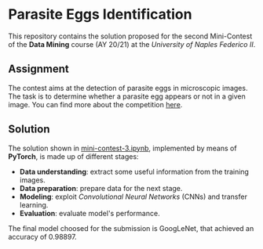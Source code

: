 # Parasite Eggs Identification
This repository contains the solution proposed for the second Mini-Contest of the **Data Mining** course (AY 20/21) at the *University of Naples Federico II*.

## Assignment
The contest aims at the detection of parasite eggs in microscopic images. The task is to determine whether a parasite egg appears or not in a given image. You can find more about the competition [here](https://www.kaggle.com/c/unina-data-mining-2021-minicontest-n3/overview).

## Solution
The solution shown in [mini-contest-3.ipynb](https://github.com/fabiod20/data-mining/blob/main/mini-contest-3-image-classification/mini-contest-3.ipynb), implemented by means of **PyTorch**, is made up of different stages:
- **Data understanding**: extract some useful information from the training images.
- **Data preparation**: prepare data for the next stage.
- **Modeling**: exploit *Convolutional Neural Networks* (CNNs) and transfer learning.
- **Evaluation**: evaluate model's performance.

The final model choosed for the submission is GoogLeNet, that achieved an accuracy of 0.98897.
